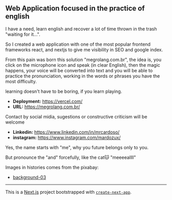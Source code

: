 ## Web Application focused in the practice of english

I have a need, learn english and recover a lot of time thrown in the trash "waiting for it...".

So I created a web application with one of the most popular frontend frameworks react, and nextjs to give me visibility in SEO and google index.

From this pain was born this solution "megrolang.com.br", the idea is, you click on the microphone icon and speak (in clear English), then the magic happens, your voice will be converted into text and you will be able to practice the pronunciation, working in the words or phrases you have the most difficulty.

learning doesn't have to be boring, if you learn playing.

* **Deployment:** https://vercel.com/
* **URL:** https://megrolang.com.br/

Contact by social midia, sugestions or constructive criticism will be welcome
* **Linkedin:** https://www.linkedin.com/in/mrcardoso/
* **instagram:** https://www.instagram.com/mardozux/

Yes, the name starts with "me", why you future belongs only to you.

But pronounce the "and" forcefully, like the cat🐱 "meeeeallll"


Images in histories comes from the pixabay:
* [background-03](https://pixabay.com/illustrations/black-background-texture-template-370118/)
---
This is a [Next.js](https://nextjs.org/) project bootstrapped with [`create-next-app`](https://github.com/vercel/next.js/tree/canary/packages/create-next-app).
